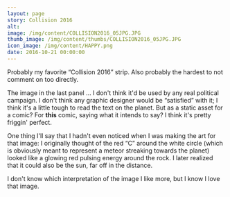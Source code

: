 ```yaml
---
layout: page
story: Collision 2016
alt:
image: /img/content/COLLISION2016_05JPG.JPG
thumb_image: /img/content/thumbs/COLLISION2016_05JPG.JPG
icon_image: /img/content/HAPPY.png
date: 2016-10-21 00:00:00
---
```



Probably my favorite “Collision 2016” strip. Also probably the hardest to not comment on too directly.

The image in the last panel … I don't think it'd be used by any real political campaign. I don't think any graphic designer would be “satisfied” with it; I think it's a little tough to read the text on the planet. But as a static asset for a comic? For **this** comic, saying what it intends to say? I think it's pretty friggin' perfect.

One thing I'll say that I hadn't even noticed when I was making the art for that image: I originally thought of the red “C” around the white circle (which is obviously meant to represent a meteor streaking towards the planet) looked like a glowing red pulsing energy around the rock. I later realized that it could also be the sun, far off in the distance.

I don't know which interpretation of the image I like more, but I know I love that image.